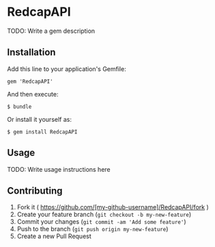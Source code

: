 # RedcapAPI

TODO: Write a gem description

## Installation

Add this line to your application's Gemfile:

    gem 'RedcapAPI'

And then execute:

    $ bundle

Or install it yourself as:

    $ gem install RedcapAPI

## Usage

TODO: Write usage instructions here

## Contributing

1. Fork it ( https://github.com/[my-github-username]/RedcapAPI/fork )
2. Create your feature branch (`git checkout -b my-new-feature`)
3. Commit your changes (`git commit -am 'Add some feature'`)
4. Push to the branch (`git push origin my-new-feature`)
5. Create a new Pull Request
